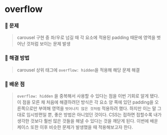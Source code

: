 # overflow

### 🤔 문제

> carousel 구현 중 좌/우로 넘길 때 각 요소에 적용된 padding 때문에 영역을
> 벗어난 것처럼 보이는 문제 발생

### 🔧 해결 방법

> carousel 상위 태그에 `overflow: hidden`을 적용해 해당 문제 해결

### 🏅 배운 점

> `overflow: hidden` 을 중복해서 사용할 수 있다는 점을 이번 기회로 알게 됐다. 
>  이 점을 모른 채 처음에 해결하려던 방식은 각 요소 양 쪽에 있던 padding을 오른쪽으로만
> 부여해 영역을 `벗어나지 않은 것처럼` 적용하려 했다. 하지만 이는 말 그대로 임시방편일 뿐,
> 좋은 방법은 아니었던 것이다. CSS는 접하면 접할수록 내가 생각한 것보다 훨씬 많은
> 것들을 해낼 수 있다는 것을 깨닫게 된다. 이번에 배운 케이스 또한 이후 비슷한 문제가 발생했을 때
> 적용해보고자 한다.